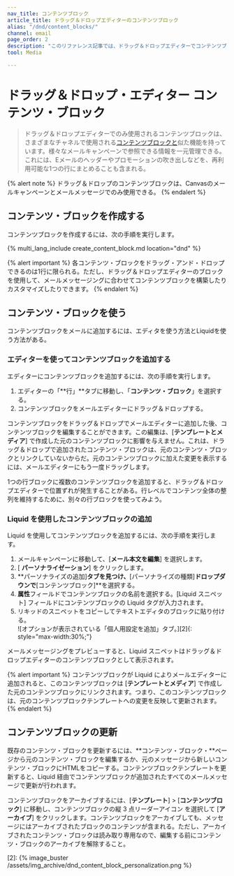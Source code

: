 ```yaml
---
nav_title: コンテンツブロック
article_title: ドラッグ＆ドロップエディターのコンテンツブロック
alias: "/dnd/content_blocks/"
channel: email
page_order: 2
description: "このリファレンス記事では、ドラッグ＆ドロップエディターでコンテンツブロックを作成し、使用する方法について説明します。"
tool: Media

---
```


# ドラッグ＆ドロップ・エディター コンテンツ・ブロック

> ドラッグ＆ドロップエディターでのみ使用されるコンテンツブロックは、さまざまなチャネルで使用される[コンテンツブロックと]({{site.baseurl}}/user_guide/engagement_tools/templates_and_media/content_blocks/)似た機能を持っています。様々なメールキャンペーンで参照できる情報を一元管理できる。これには、Eメールのヘッダーやプロモーションの吹き出しなどを、再利用可能な1つの行にまとめることも含まれる。

{% alert note %}
ドラッグ＆ドロップのコンテンツブロックは、Canvasのメールキャンペーンとメールメッセージでのみ使用できる。
{% endalert %}

## コンテンツ・ブロックを作成する

コンテンツブロックを作成するには、次の手順を実行します。

{% multi_lang_include create_content_block.md location="dnd" %}

{% alert important %}
各コンテンツ・ブロックをドラッグ・アンド・ドロップできるのは1行に限られる。ただし、ドラッグ＆ドロップエディターのブロックを使用して、メールメッセージングに合わせてコンテンツブロックを構築したりカスタマイズしたりできます。
{% endalert %}

## コンテンツ・ブロックを使う

コンテンツブロックをメールに追加するには、エディタを使う方法とLiquidを使う方法がある。

### エディターを使ってコンテンツブロックを追加する

エディターにコンテンツブロックを追加するには、次の手順を実行します。

1. エディターの「**行」**タブに移動し、「**コンテンツ・ブロック**」を選択する。 
2. コンテンツブロックをメールエディターにドラッグ＆ドロップする。 

コンテンツブロックをドラッグ＆ドロップでメールエディターに追加した後、コンテンツブロックを編集することができます。この編集は、[**テンプレートとメディア**] で作成した元のコンテンツブロックに影響を与えません。これは、ドラッグ＆ドロップで追加されたコンテンツ・ブロックは、元のコンテンツ・ブロックとリンクしていないからだ。元のコンテンツブロックに加えた変更を表示するには、メールエディターにもう一度ドラッグします。 

1つの行ブロックに複数のコンテンツブロックを追加すると、ドラッグ＆ドロップエディターで位置ずれが発生することがある。行レベルでコンテンツ全体の整列を維持するために、別々の行ブロックを使ってみよう。

### Liquid を使用したコンテンツブロックの追加

Liquid を使用してコンテンツブロックを追加するには、次の手順を実行します。

1. メールキャンペーンに移動して、[**メール本文を編集**] を選択します。 
2. [<i class="fas fa-plus"></i> **パーソナライゼーション**] をクリックします。
3. **パーソナライズの追加]**タブを見つけ、**[パーソナライズの種類]**ドロップダウンで**[コンテンツブロック]**を選択する。
4. **属性**フィールドでコンテンツブロックの名前を選択する。[Liquid スニペット] フィールドにコンテンツブロックの Liquid タグが入力されます。 
5. リキッドのスニペットをコピーしてテキストエディタのブロックに貼り付ける。<br>![オプションが表示されている「個人用設定を追加」タブ。][2]{: style="max-width:30%;"}

メールメッセージングをプレビューすると、Liquid スニペットはドラッグ＆ドロップエディターのコンテンツブロックとして表示されます。 

{% alert important %}
コンテンツブロックが Liquid によりメールエディターに追加されると、このコンテンツブロックは [**テンプレートとメディア**] で作成した元のコンテンツブロックにリンクされます。つまり、このコンテンツブロックは、元のコンテンツブロックテンプレートへの変更を反映して更新されます。
{% endalert %}

## コンテンツブロックの更新

既存のコンテンツ・ブロックを更新するには、**コンテンツ・ブロック・**ページから元のコンテンツ・ブロックを編集するか、元のメッセージから新しいコンテンツ・ブロックにHTMLをコピーする。コンテンツブロックテンプレートを更新すると、Liquid 経由でコンテンツブロックが追加されたすべてのメールメッセージで更新が行われます。

コンテンツブロックをアーカイブするには、[**テンプレート**] > [**コンテンツブロック**] に移動し、コンテンツブロックの縦 3 点リーダーアイコン <i class="fas fa-ellipsis-vertical"></i> を選択して [**アーカイブ**] をクリックします。コンテンツブロックをアーカイブしても、メッセージにはアーカイブされたブロックのコンテンツが含まれる。ただし、アーカイブされたコンテンツ・ブロックは読み取り専用なので、編集する前にコンテンツ・ブロックのアーカイブを解除すること。 

[2]: {% image_buster /assets/img_archive/dnd_content_block_personalization.png %}
